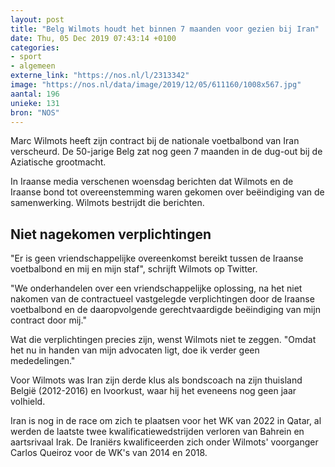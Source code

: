 ```yaml
---
layout: post
title: "Belg Wilmots houdt het binnen 7 maanden voor gezien bij Iran"
date: Thu, 05 Dec 2019 07:43:14 +0100
categories: 
- sport 
- algemeen 
externe_link: "https://nos.nl/l/2313342"
image: "https://nos.nl/data/image/2019/12/05/611160/1008x567.jpg"
aantal: 196
unieke: 131
bron: "NOS"
---
```


<p>Marc Wilmots heeft zijn contract bij de nationale voetbalbond van Iran verscheurd. De 50-jarige Belg zat nog geen 7 maanden in de dug-out bij de Aziatische grootmacht.</p>
<p>In Iraanse media verschenen woensdag berichten dat Wilmots en de Iraanse bond tot overeenstemming waren gekomen over beëindiging van de samenwerking. Wilmots bestrijdt die berichten.</p>
<h2>Niet nagekomen verplichtingen</h2>
<p>"Er is geen vriendschappelijke overeenkomst bereikt tussen de Iraanse voetbalbond en mij en mijn staf", schrijft Wilmots op Twitter.</p>
<p>"We onderhandelen over een vriendschappelijke oplossing, na het niet nakomen van de contractueel vastgelegde verplichtingen door de Iraanse voetbalbond en de daaropvolgende gerechtvaardigde beëindiging van mijn contract door mij."</p>
<p>Wat die verplichtingen precies zijn, wenst Wilmots niet te zeggen. "Omdat het nu in handen van mijn advocaten ligt, doe ik verder geen mededelingen."</p>
<p>Voor Wilmots was Iran zijn derde klus als bondscoach na zijn thuisland België (2012-2016) en Ivoorkust, waar hij het eveneens nog geen jaar volhield.</p>
<p>Iran is nog in de race om zich te plaatsen voor het WK van 2022 in Qatar, al werden de laatste twee kwalificatiewedstrijden verloren van Bahrein en aartsrivaal Irak. De Iraniërs kwalificeerden zich onder Wilmots' voorganger Carlos Queiroz voor de WK's van 2014 en 2018.</p>
